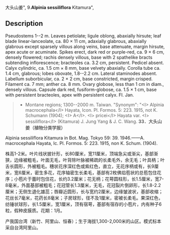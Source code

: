 大头山姜",
9.**Alpinia sessiliflora** Kitamura",

## Description
Pseudostems 1--2 m. Leaves petiolate; ligule oblong, abaxially hirsute; leaf blade linear-lanceolate, ca. 80 × 11 cm, adaxially glabrous, abaxially glabrous except sparsely villous along veins, base attenuate, margin hirsute, apex acute or acuminate. Spikes erect, dark red or purple-red, ca. 9 × 6 cm, densely flowered; rachis densely villous, base with 2 spathelike bracts subtending inflorescence; bracteoles ca. 3.2 cm, persistent. Pedicel absent. Calyx cylindric, ca. 1.5 cm × 8 mm, base velvety abaxially. Corolla tube ca. 1.4 cm, glabrous; lobes obovate, 1.8--2.2 cm. Lateral staminodes absent. Labellum suborbicular, ca. 2 × 2 cm, base constricted, margin crisped. Filament ca. 7 mm; anther ca. 8 mm. Ovary globose, less than 1 cm in diam., densely villous. Capsule dark red, fusiform-globose, ca. 1.5 × 1 cm, base with persistent bracteoles, apex with persistent calyx. Fl. Jan.

> * Montane regions; 1300--2000 m. Taiwan.
  "Synonym": "&lt;I&gt; Alpinia macrocephala&lt;/I&gt; Hayata, Icon. Pl. Formos. 5: 223. 1915, not K. Schumann (1904); &lt;I&gt; A&lt;/I&gt;. &lt;I&gt; pricei&lt;/I&gt; Hayata var. &lt;I&gt; sessiliflora&lt;/I&gt; (Kitamura) J. Jung Yang &amp; J. C. Wang.
**33．大头山姜（植物分类学报）**

Alpinia sessiliflora Kitamura in Bot. Mag. Tokyo 59: 39. 1946.——A. macrocephala Hayata, Ic. Pl. Formos. 5: 223. 1915, non K. Schum. (1904).

株高1-2米。叶片线状披针形，长80厘米，宽11厘米，顶端急尖或渐尖，基部渐狭，边缘被粗毛，叶面无毛，叶背除叶脉被稀疏的长柔毛外，余无毛；叶具柄；叶舌长圆形，外被粗毛。穗状花序深红色或紫红色，直立，无花序柄或有，长9厘米，宽6厘米，密生多花，花序轴密生长柔毛，基部有2枚佛焰苞状的总苞包住花序；小苞片于蕾时包住花，长约3.2厘米；花无柄；花萼圆柱形，长1.5厘米，宽7-8毫米，外面基部被粗毛；花冠管长1.3厘米，无毛，花冠裂片倒卵形，长1.8-2.2厘米；无侧生退化雄蕊；唇瓣近圆形，长与宽约2厘米，边缘皱波状，基部收缩；花丝长7毫米，花药长8毫米；子房球形，径不及1厘米，密被长柔毛。果深红色，纺锤状球形，长1.5厘米，宽1厘米，顶有宿萼，基部有宿存的小苞片，内有种子6粒，假种皮膜质。花期：1月。

产我国台湾（新竹、阿里山、恒春）；生于海拔1,300-2,000米的山区。模式标本采自台湾阿里山。

